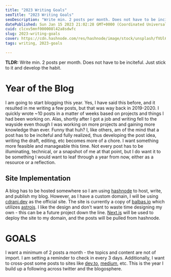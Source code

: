 ```yaml
---
title: "2023 Writing Goals"
seoTitle: "2023 Writing Goals"
seoDescription: "Write min. 2 posts per month. Does not have to be inciteful. Can be any topic or content. Just stick to it and develop the habit."
datePublished: Sun Jan 15 2023 21:02:28 GMT+0000 (Coordinated Universal Time)
cuid: clcxv5mnf000008l42a8sdwfc
slug: 2023-writing-goals
cover: https://cdn.hashnode.com/res/hashnode/image/stock/unsplash/fVUl6kzIvLg/upload/873eeed6ea63a03c3e3752987fe808a9.jpeg
tags: writing, 2023-goals

---
```


**TLDR:** Write min. 2 posts per month. Does not have to be inciteful. Just stick to it and develop the habit.

# Year of the Blog

I am going to start blogging this year. Yes, I have said this before, and it resulted in me writing a few posts, but that was way back in 2019-2020. I quickly wrote ~10 posts in a matter of weeks based on projects and things I had been working on. Alas, shortly after I got a job and writing fell to the wayside even though I was working on more projects and gaining more knowledge than ever. Funny that huh? I, like others, am of the mind that a post has to be inciteful and fully realized, thus developing the post idea, writing the draft, editing, etc becomes more of a chore. I want something more feasible and manageable this time. Not every post has to be illuminating, technical, or a snapshot of me at that point, but I do want it to be something I would want to leaf through a year from now, either as a resource or a reflection.

## Site Implementation

A blog has to be hosted somewhere so I am using [hashnode](https://hashnode.com) to host, write, and publish my blog. However, as I have a custom domain, I will be using [cdrani.dev](https://cdrani.dev) as the official site. The site is currently a copy of [balbas.io](https://github.com/philipbalbas/balbas.io) which utilizes [astrojs](https://astro.build). I like the design and don't want to waste time designing my own - this can be a future project down the line. [Next.js](https://nextjs.org) will be used to deploy the site to my domain, and the posts will be pulled from hashnode.

# GOALS

I want a minimum of 2 posts a month - the topics and content are not of import. I am setting a reminder to check in every 3 days. Additionally, I want to cross-post some posts to sites like [dev.to](https://dev.to), [medium](https://medium.com), etc. This is the year I build up a following across twitter and the blogosphere.